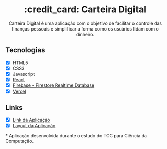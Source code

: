 <h1 align="center">
  :credit_card: Carteira Digital
</h1>

<p align="center">
  Carteira Digital é uma aplicação com o objetivo de facilitar o controle das finanças pessoais e simplificar a forma como os usuários lidam com o dinheiro.
</p>

## Tecnologias
- [x] HTML5
- [x] CSS3
- [x] Javascript
- [x] [React](https://pt-br.reactjs.org/)
- [x] [Firebase - Firestore Realtime Database](https://firebase.google.com)
- [x] [Vercel](https://vercel.com/)

## Links
- [x] [Link da Aplicação](https://carteira-digital.vercel.app)
- [x] [Layout da Aplicação](https://www.figma.com/file/3xhiVFzRnkh630aSoG0Tir/Carteira-Digital?node-id=0%3A1)

\* Aplicação desenvolvida durante o estudo do TCC para Ciência da Computação.

